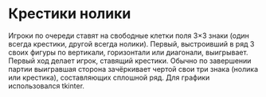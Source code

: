 # Крестики нолики

Игроки по очереди ставят на свободные клетки поля 3×3 знаки 
(один всегда крестики, другой всегда нолики). 
Первый, выстроивший в ряд 3 своих фигуры по вертикали,
горизонтали или диагонали, выигрывает. Первый ход делает игрок, ставящий крестики.
Обычно по завершении партии выигравшая сторона зачёркивает чертой 
свои три знака (нолика или крестика), составляющих сплошной ряд.
Для графики использовался tkinter.
